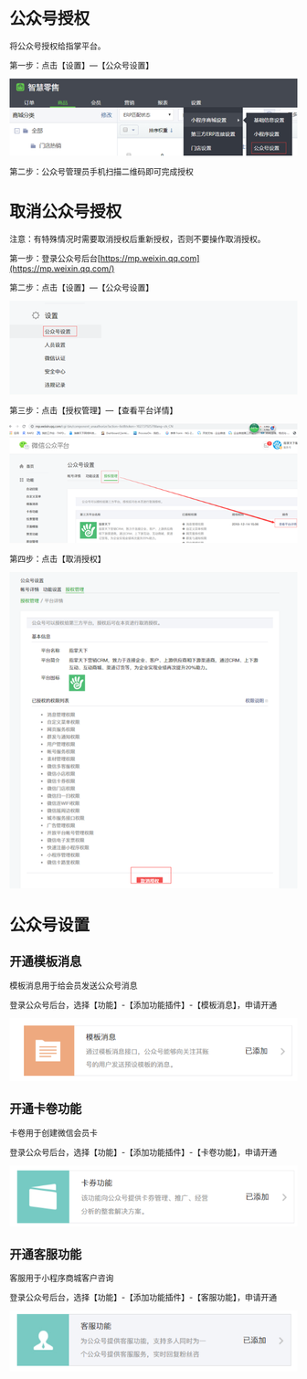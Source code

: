 # 公众号授权

将公众号授权给指掌平台。

第一步：点击【设置】—【公众号设置】

![](/assets/import3232323.png)

第二步：公众号管理员手机扫描二维码即可完成授权

# 取消公众号授权

注意：有特殊情况时需要取消授权后重新授权，否则不要操作取消授权。

第一步：登录公众号后台[https://mp.weixin.qq.com](https://mp.weixin.qq.com/)

第二步：点击【设置】—【公众号设置】

![](/assets/import2223.png)

第三步：点击【授权管理】—【查看平台详情】

![](/assets/import22332.png)

第四步：点击【取消授权】

![](/assets/import323.png)

# 公众号设置

## 开通模板消息

模板消息用于给会员发送公众号消息

登录公众号后台，选择【功能】-【添加功能插件】-【模板消息】，申请开通

![](/assets/import3232.png)

## 开通卡卷功能

卡卷用于创建微信会员卡

登录公众号后台，选择【功能】-【添加功能插件】-【卡卷功能】，申请开通

![](/assets/import33223.png)

## 开通客服功能

客服用于小程序商城客户咨询

登录公众号后台，选择【功能】-【添加功能插件】-【客服功能】，申请开通

![](/assets/import20208201712.png)

